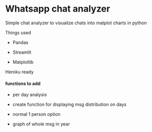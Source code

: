 # Whatsapp chat analyzer



Simple chat analyzer to visualize chats into matplot charts in python





Things used

  - Pandas

  - Streamlit

  - Matplotlib



Heroku ready

#### functions to add

- per day analysis 

-   create function for displaying msg distribution on days

-   normal 1 person option

-   graph of whole msg in year


